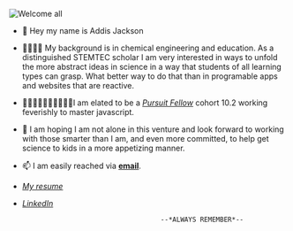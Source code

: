 ![Welcome all](https://as2.ftcdn.net/v2/jpg/05/31/67/91/1000_F_531679184_3VykZEvx3OvHKnLpl3TdaDYWT1hYjvc9.jpg)
- 🤪  Hey my name is Addis Jackson

- 👨‍👨‍👦‍👦 My background is in chemical engineering and education. As a distinguished STEMTEC scholar I am very interested in ways to unfold the more abstract ideas in science in a way that students of all learning types can grasp. What better way to do that than in programable apps and websites that are reactive.

- 👩🏾‍🤝‍🧑🏾👩🏾‍🤝‍🧑🏾I am elated to be a [*Pursuit Fellow*](http://pursuit.org) cohort 10.2 working feverishly to master javascript.

- 💞️  I am hoping I am not alone in this venture and look forward to working with those smarter than I am, and even more committed, to help get science to kids in a more appetizing manner.
 
- 📫  I am easily reached via [**email**](addisjackson@pursuit.org).
- [*My resume*](https://pursuit.instructure.com/files/2001/download?download_frd=1)
- [*LinkedIn*](https://www.linkedin.com/in/addis-jackson-37aa4117)

                                         --*ALWAYS REMEMBER*--
  <!--START_SECTION:update_image-->
  <!--END_SECTION:update_image-->
<!---
addisjackson/addisjackson is a ✨ special ✨ repository because its `README.md` (this file) appears on your GitHub profile.
You can click the Preview link to take a look at your changes.
--->
